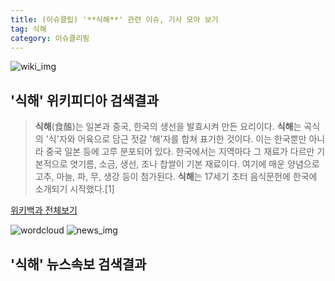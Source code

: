 ```yaml
---
title: (이슈클립) '**식해**' 관련 이슈, 기사 모아 보기
tag: 식해
category: 이슈클리핑
---
```

![wiki_img](https://user-images.githubusercontent.com/42597476/44503234-41136a80-a6d0-11e8-9071-6fc6418eafe4.png)
## **'**식해**'** 위키피디아 검색결과
>**식해**(食醢)는 일본과 중국, 한국의 생선을 발효시켜 만든 요리이다. **식해**는 곡식의 '식'자와 어육으로 담근 젓갈 '해'자를 합쳐 표기한 것이다. 이는 한국뿐만 아니라 중국 일본 등에 고루 분포되어 있다. 한국에서는 지역마다 그 재료가 다르만 기본적으로 엿기름, 소금, 생선, 조나 찹쌀이 기본 재료이다. 여기에 매운 양념으로 고추, 마늘, 파, 무, 생강 등이 첨가된다. **식해**는 17세기 초터 음식문헌에 한국에 소개되기 시작했다.[1]

<a href="https://ko.wikipedia.org/wiki/식해" target="_blank">위키백과 전체보기</a>

![wordcloud](https://s3.ap-northeast-2.amazonaws.com/lyrics101-wordcloud/2018-09-23-1537704020.png)
![news_img](https://user-images.githubusercontent.com/42597476/44507050-1206f400-a6e4-11e8-8d98-7ffbfebb353f.png)
## **'**식해**'** 뉴스속보 검색결과


